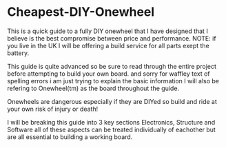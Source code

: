 # Cheapest-DIY-Onewheel
This is a quick guide to a fully DIY onewheel that I have designed that I believe is the best compromise between price and performance.
NOTE: if you live in the UK I will be offering a build service for all parts exept the battery.

This guide is quite advanced so be sure to read through the entire project before attempting to build your own board.
and sorry for waffley text of spelling errors i am just trying to explain the basic information
I will also be refering to Onewheel(tm) as the board throughout the guide.

Onewheels are dangerous especially if they are DIYed so build and ride at your own risk of injury or death!


I will be breaking this guide into 3 key sections Electronics, Structure and Software all of these aspects can be treated individually of eachother but are all essential to building a working board. 

